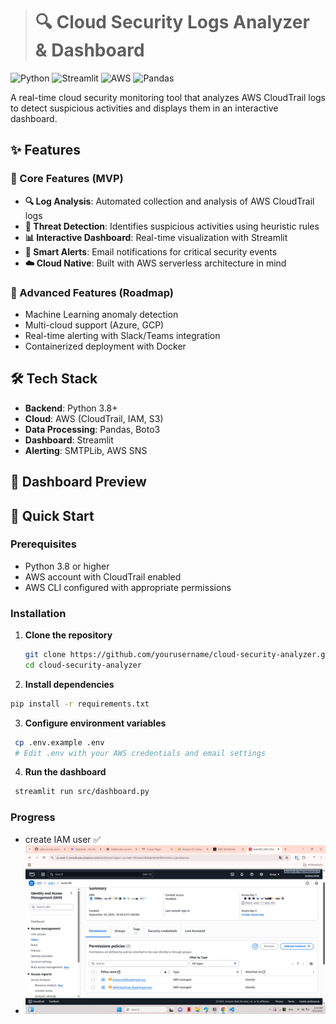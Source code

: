 ># 🔍 Cloud Security Logs Analyzer & Dashboard

![Python](https://img.shields.io/badge/Python-3.8%2B-blue)
![Streamlit](https://static.streamlit.io/badges/streamlit_badge_black_white.svg)
![AWS](https://img.shields.io/badge/AWS-CloudTrail-orange)
![Pandas](https://img.shields.io/badge/Pandas-Data%20Analysis-green)

A real-time cloud security monitoring tool that analyzes AWS CloudTrail logs to detect suspicious activities and displays them in an interactive dashboard.

## ✨ Features

### 🎯 Core Features (MVP)
- **🔍 Log Analysis**: Automated collection and analysis of AWS CloudTrail logs
- **🚨 Threat Detection**: Identifies suspicious activities using heuristic rules
- **📊 Interactive Dashboard**: Real-time visualization with Streamlit
- **📧 Smart Alerts**: Email notifications for critical security events
- **☁️ Cloud Native**: Built with AWS serverless architecture in mind

### 🚀 Advanced Features (Roadmap)
- Machine Learning anomaly detection
- Multi-cloud support (Azure, GCP)
- Real-time alerting with Slack/Teams integration
- Containerized deployment with Docker

## 🛠️ Tech Stack

- **Backend**: Python 3.8+
- **Cloud**: AWS (CloudTrail, IAM, S3)
- **Data Processing**: Pandas, Boto3
- **Dashboard**: Streamlit
- **Alerting**: SMTPLib, AWS SNS

## 📸 Dashboard Preview


## 🚀 Quick Start

### Prerequisites
- Python 3.8 or higher
- AWS account with CloudTrail enabled
- AWS CLI configured with appropriate permissions

### Installation

1. **Clone the repository**
   ```bash
   git clone https://github.com/yourusername/cloud-security-analyzer.git
   cd cloud-security-analyzer
   ```
2.  **Install dependencies**
   ```bash
pip install -r requirements.txt
   ``` 
3.  **Configure environment variables**
 ```bash
  cp .env.example .env
  # Edit .env with your AWS credentials and email settings
```
4.  **Run the dashboard**
 ```bash
  streamlit run src/dashboard.py
  ```
### Progress 
- create IAM user ✅
- ![Configured AWS CloudTrail to capture and retrieve AWS account activity logs✅](cloud-log-analyzer/Docs/Assets/imagev.png)
